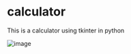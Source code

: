 # calculator
This is a calculator using tkinter in python

![image](https://user-images.githubusercontent.com/63184114/108682815-cd5bae00-7516-11eb-9933-f90c4152458e.png)

